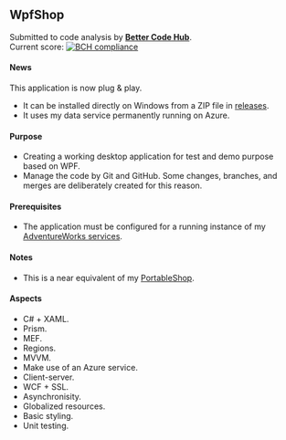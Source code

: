 ## WpfShop

Submitted to code analysis by **[Better Code Hub](https://bettercodehub.com)**.  
Current score: [![BCH compliance](https://bettercodehub.com/edge/badge/a-einstein/WpfShop)](https://bettercodehub.com)  

#### News
This application is now plug & play.
* It can be installed directly on Windows from a ZIP file in [releases](https://github.com/a-einstein/WpfShop/releases).
* It uses my data service permanently running on Azure.

#### Purpose
* Creating a working desktop application for test and demo purpose based on WPF.
* Manage the code by Git and GitHub. Some changes, branches, and merges are deliberately created for this reason.

#### Prerequisites
* The application must be configured for a running instance of my [AdventureWorks services](https://github.com/a-einstein/AdventureWorks/blob/master/README.md).

#### Notes
* This is a near equivalent of my [PortableShop](https://github.com/a-einstein/PortableShop).

#### Aspects
* C# + XAML.
* Prism.
* MEF.
* Regions.
* MVVM.
* Make use of an Azure service.
* Client-server.
* WCF + SSL.
* Asynchronisity.
* Globalized resources.
* Basic styling.
* Unit testing.